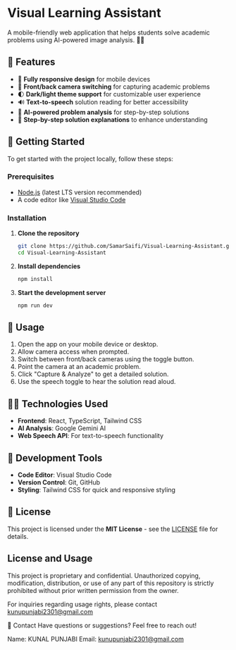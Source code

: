 # Visual Learning Assistant

A mobile-friendly web application that helps students solve academic problems using AI-powered image analysis. 📱🤖

## 🚀 Features

- 📱 **Fully responsive design** for mobile devices
- 📸 **Front/back camera switching** for capturing academic problems
- 🌓 **Dark/light theme support** for customizable user experience
- 🔊 **Text-to-speech** solution reading for better accessibility
- 🤖 **AI-powered problem analysis** for step-by-step solutions
- 📝 **Step-by-step solution explanations** to enhance understanding




## 🏁 Getting Started

To get started with the project locally, follow these steps:

### Prerequisites

- [Node.js](https://nodejs.org/) (latest LTS version recommended)
- A code editor like [Visual Studio Code](https://code.visualstudio.com/)

### Installation

1. **Clone the repository**
   ```bash
   git clone https://github.com/SamarSaifi/Visual-Learning-Assistant.git
   cd Visual-Learning-Assistant
   ```

2. **Install dependencies**
   ```bash
   npm install
   ```

3. **Start the development server**
   ```bash
   npm run dev
   ```




## 📖 Usage

1. Open the app on your mobile device or desktop.
2. Allow camera access when prompted.
3. Switch between front/back cameras using the toggle button.
4. Point the camera at an academic problem.
5. Click "Capture & Analyze" to get a detailed solution.
6. Use the speech toggle to hear the solution read aloud.

## 🧑‍💻 Technologies Used

- **Frontend**: React, TypeScript, Tailwind CSS
- **AI Analysis**: Google Gemini AI
- **Web Speech API**: For text-to-speech functionality

## 🔧 Development Tools

- **Code Editor**: Visual Studio Code
- **Version Control**: Git, GitHub
- **Styling**: Tailwind CSS for quick and responsive styling

## 🚨 License

This project is licensed under the **MIT License** - see the [LICENSE](LICENSE) file for details.

## License and Usage
This project is proprietary and confidential. Unauthorized copying, modification, distribution, or use of any part of this repository is strictly prohibited without prior written permission from the owner.

For inquiries regarding usage rights, please contact kunupunjabi2301@gmail.com

📨 Contact
Have questions or suggestions? Feel free to reach out!

Name: KUNAL PUNJABI
Email: kunupunjabi2301@gmail.com

